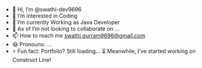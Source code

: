 - 👋 Hi, I’m @swathi-dev9696
- 👀 I’m interested in Coding
- 🌱 I’m currently Working as Java Developer
- 💞️ As of I’m not looking to collaborate on ...
- 📫 How to reach me  swathi.gurram9696@gmail.com
- 😄 Pronouns: ...
- ⚡ Fun fact: Portfolio? Still loading... ⏳ Meanwhile, I’ve started working on Construct Line!

<!---
swathi-dev9696/swathi-dev9696 is a ✨ special ✨ repository because its `README.md` (this file) appears on your GitHub profile.
You can click the Preview link to take a look at your changes.
--->
